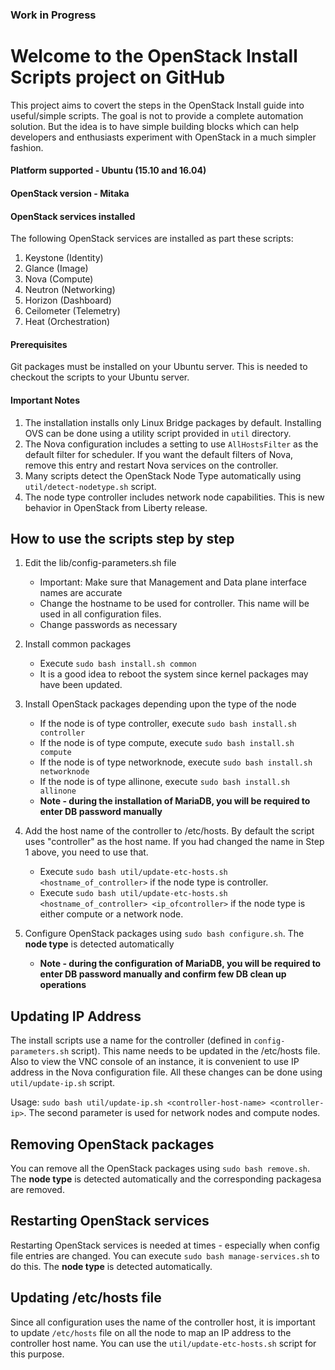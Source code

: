 ### Work in Progress ###

# Welcome to the OpenStack Install Scripts project on GitHub

This project aims to covert the steps in the OpenStack Install guide into useful/simple scripts. The goal is not to provide a complete automation solution. But the idea is to have simple building blocks which can help developers and enthusiasts experiment with OpenStack in a much simpler fashion.

#### Platform supported - Ubuntu (15.10 and 16.04)
#### OpenStack version - Mitaka
#### OpenStack services installed ####
The following OpenStack services are installed as part these scripts:

1. Keystone (Identity)
2. Glance (Image)
3. Nova (Compute)
4. Neutron (Networking)
5. Horizon (Dashboard)
6. Ceilometer (Telemetry)
7. Heat (Orchestration)

#### Prerequisites ####
Git packages must be installed on your Ubuntu server. This is needed to checkout the scripts to your Ubuntu server.

#### Important Notes ####
1. The installation installs only Linux Bridge packages by default. Installing OVS can be done using a utility script provided in `util` directory.
2. The Nova configuration includes a setting to use `AllHostsFilter` as the default filter for scheduler. If you want the default filters of Nova, remove this entry and restart Nova services on the controller.
3. Many scripts detect the OpenStack Node Type automatically using `util/detect-nodetype.sh` script.
4. The node type controller includes network node capabilities. This is new behavior in OpenStack from Liberty release.

## How to use the scripts step by step ##

1. Edit the lib/config-parameters.sh file
   - Important: Make sure that Management and Data plane interface names are accurate
   - Change the hostname to be used for controller. This name will be used in all configuration files. 
   - Change passwords as necessary 

2. Install common packages
   - Execute `sudo bash install.sh common`
   - It is a good idea to reboot the system since kernel packages may have been updated.

3. Install OpenStack packages depending upon the type of the node
   - If the node is of type controller, execute `sudo bash install.sh controller`
   - If the node is of type compute, execute `sudo bash install.sh compute`
   - If the node is of type networknode, execute `sudo bash install.sh networknode`
   - If the node is of type allinone, execute `sudo bash install.sh allinone`
   - **Note - during the installation of MariaDB, you will be required to enter DB password manually**

4. Add the host name of the controller to /etc/hosts. By default the script uses "controller" as the host name. If you had changed the name in Step 1 above, you need to use that.
   - Execute `sudo bash util/update-etc-hosts.sh <hostname_of_controller>` if the node type is controller.
   - Execute `sudo bash util/update-etc-hosts.sh <hostname_of_controller> <ip_ofcontroller>` if the node type is either compute or a network node.

5. Configure OpenStack packages using `sudo bash configure.sh`. The **node type** is detected automatically
   - **Note - during the configuration of MariaDB, you will be required to enter DB password manually and confirm few DB clean up operations** 

## Updating IP Address ##

The install scripts use a name for the controller (defined in `config-parameters.sh` script). This name needs to be updated in the /etc/hosts file. Also to view the VNC console of an instance, it is convenient to use IP address in the Nova configuration file. All these changes can be done using `util/update-ip.sh` script. 

Usage: `sudo bash util/update-ip.sh <controller-host-name> <controller-ip>`. 
The second parameter is used for network nodes and compute nodes.

## Removing OpenStack packages ##

You can remove all the OpenStack packages using `sudo bash remove.sh`. The **node type** is detected automatically and the corresponding packagesa are removed.

## Restarting OpenStack services ##

Restarting OpenStack services is needed at times - especially when config file entries are changed. You can execute `sudo bash manage-services.sh` to do this. The **node type** is detected automatically.

## Updating /etc/hosts file ##

Since all configuration uses the name of the controller host, it is important to update `/etc/hosts` file on all the node to map an IP address to the controller host name. You can use the `util/update-etc-hosts.sh` script for this purpose.

